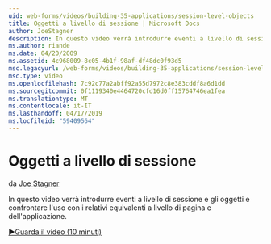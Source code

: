 ```yaml
---
uid: web-forms/videos/building-35-applications/session-level-objects
title: Oggetti a livello di sessione | Microsoft Docs
author: JoeStagner
description: In questo video verrà introdurre eventi a livello di sessione e gli oggetti e confrontare l'uso con i relativi equivalenti a livello di pagina e dell'applicazione.
ms.author: riande
ms.date: 04/20/2009
ms.assetid: 4c968009-8c05-4b1f-98af-df48dc0f93d5
msc.legacyurl: /web-forms/videos/building-35-applications/session-level-objects
msc.type: video
ms.openlocfilehash: 7c92c77a2abff92a55d7972c8e383cddf8a6d1dd
ms.sourcegitcommit: 0f1119340e4464720cfd16d0ff15764746ea1fea
ms.translationtype: MT
ms.contentlocale: it-IT
ms.lasthandoff: 04/17/2019
ms.locfileid: "59409564"
---
```

# <a name="session-level-objects"></a>Oggetti a livello di sessione

da [Joe Stagner](https://github.com/JoeStagner)

In questo video verrà introdurre eventi a livello di sessione e gli oggetti e confrontare l'uso con i relativi equivalenti a livello di pagina e dell'applicazione.

[&#9654;Guarda il video (10 minuti)](https://channel9.msdn.com/Blogs/ASP-NET-Site-Videos/session-level-objects)

